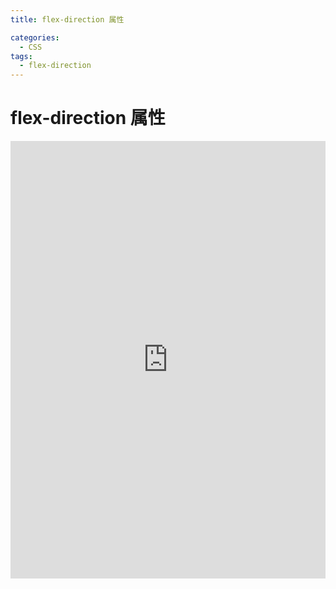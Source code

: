 ```yaml
---
title: flex-direction 属性

categories:
  - CSS
tags:
  - flex-direction
---
```


# flex-direction 属性

<iframe height="700" style="width: 100%;" scrolling="no" title="flex-direction 属性" src="https://codepen.io/javascriptfield/embed/yLKYvwm?default-tab=result" frameborder="no" loading="lazy" allowtransparency="true" allowfullscreen="true">
  See the Pen <a href="https://codepen.io/javascriptfield/pen/yLKYvwm">
  flex-direction 属性</a> by ye (<a href="https://codepen.io/javascriptfield">@javascriptfield</a>)
  on <a href="https://codepen.io">CodePen</a>.
</iframe>
